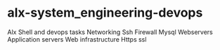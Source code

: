 # alx-system_engineering-devops

Alx Shell  and devops tasks
Networking
Ssh
Firewall
Mysql
Webservers
Application servers
Web infrastructure
Https ssl
